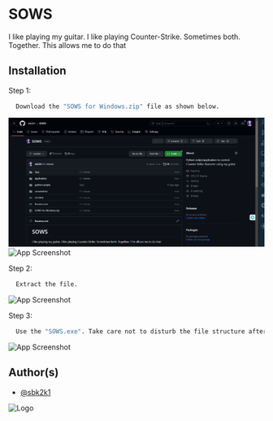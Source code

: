 # SOWS

I like playing my guitar. I like playing Counter-Strike. Sometimes both. Together.
This allows me to do that

## Installation

Step 1:

```bash
  Download the "SOWS for Windows.zip" file as shown below.
```

![App Screenshot](https://github.com/sbk2k1/SOWS/blob/master/screenshots/Download%201.PNG)
![App Screenshot](https://github.com/sbk2k1/SOWS/blob/master/screenshots/Download%202.PNG)

Step 2:

```bash
  Extract the file.
```

![App Screenshot](https://github.com/sbk2k1/SOWS/blob/master/screenshots/Extract.png)

Step 3:

```bash
  Use the "SOWS.exe". Take care not to disturb the file structure after extraction.
```

![App Screenshot](https://github.com/sbk2k1/SOWS/blob/master/screenshots/Files.png)

## Author(s)

- [@sbk2k1](https://www.github.com/sbk2k1)

![Logo](https://github.com/sbk2k1/SOWS/blob/master/App/images/city.png)
